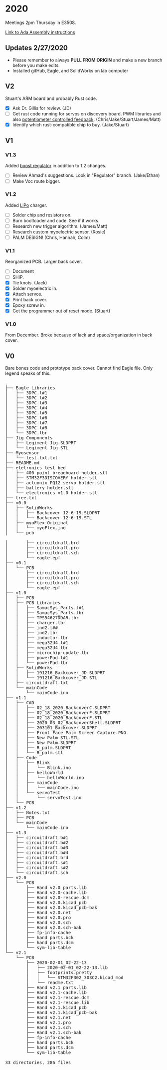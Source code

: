 # 2020
Meetings 2pm Thursday in E3508.

[Link to Ada Assembly instructions](https://openbionicslabs.com/obtutorials/ada-v1-assembly)

## Updates 2/27/2020
- Please remember to always **PULL FROM ORIGIN** and make a new branch before you make edits.
- Installed gitHub, Eagle, and SolidWorks on lab computer

## V2
Stuart's ARM board and probably Rust code.
- [x] Ask Dr. Gillis for review. (JD)
- [ ] Get rust code running for servos on discovery board. PWM libraries and also [potentiometer controlled feedback](https://www.actuonix.com/Actuonix-PQ-12-P-Linear-Actuator-p/pq12-p.htm). (Chris/Jake/Stuart/James/Matt)
- [x] Identify which rust-compatible chip to buy. (Jake/Stuart)
## V1
### V1.3 

Added [boost regulator](http://ww1.microchip.com/downloads/en/DeviceDoc/20005572A.pdf) in addition to 1.2 changes.  
- [ ] Review Ahmad's suggestions. Look in "Regulator" branch. (Jake/Ethan)
- [ ] Make Vcc route bigger.
### V1.2
Added [LiPo](https://cdn.sparkfun.com/assets/learn_tutorials/6/9/5/MCP738312.pdf) charger.

- [ ] Solder chip and resistors on.
- [ ] Burn bootloader and code. See if it works.
- [ ] Research new trigger algorithm. (James/Matt)
- [ ] Research custom myoelectric sensor. (Rosie)
- [ ] PALM DESIGN! (Chris, Hannah, Colm)
### V1.1
Reorganized PCB. Larger back cover.

- [ ] Document
- [ ] SHIP.
- [x] Tie knots. (Jack)
- [x] Solder myoelectric in.
- [x] Attach servos.
- [x] Print back cover.
- [x] Epoxy screw in.
- [x] Get the programmer out of reset mode. (Stuart)

### V1.0
From December. Broke because of lack and space/organization in back cover.

## V0
Bare bones code and prototype back cover. Cannot find Eagle file. Only legend speaks of this.

<pre>
.
├── Eagle Libraries
│   ├── 3DPC.l#1
│   ├── 3DPC.l#2
│   ├── 3DPC.l#3
│   ├── 3DPC.l#4
│   ├── 3DPC.l#5
│   ├── 3DPC.l#6
│   ├── 3DPC.l#7
│   ├── 3DPC.l#8
│   └── 3DPC.lbr
├── Jig Components
│   ├── Legiment Jig.SLDPRT
│   └── Legiment Jig.STL
├── Myosensor
│   └── test.txt.txt
├── README.md
├── eletronics test bed
│   ├── 400 point breadboard holder.stl
│   ├── STM32F3DISCOVERY holder.stl
│   ├── actuonix PQ12 servo holder.stl
│   ├── battery holder.stl
│   └── electronics v1.0 holder.stl
├── tree.txt
├── v0.0
│   ├── SolidWorks
│   │   ├── Backcover 12-6-19.SLDPRT
│   │   └── Backcover 12-6-19.STL
│   ├── myoFlex-Original
│   │   └── myoFlex.ino
│   └── pcb

│       ├── circuitdraft.brd
│       ├── circuitdraft.pro
│       ├── circuitdraft.sch
│       └── eagle.epf
├── v0.1
│   └── PCB
│       ├── circuitdraft.brd
│       ├── circuitdraft.pro
│       ├── circuitdraft.sch
│       └── eagle.epf
├── v1.0
│   ├── PCB
│   ├── PCB Libraries
│   │   ├── SamacSys_Parts.l#1
│   │   ├── SamacSys_Parts.lbr
│   │   ├── TPS54627DDAR.lbr
│   │   ├── charger.lbr
│   │   ├── ind2.l##
│   │   ├── ind2.lbr
│   │   ├── inductor.lbr
│   │   ├── mega32U4.l#1
│   │   ├── mega32U4.lbr
│   │   ├── microchip-update.lbr
│   │   ├── powerPad.l#1
│   │   └── powerPad.lbr
│   ├── SolidWorks
│   │   ├── 191216_Backcover_JD.SLDPRT
│   │   └── 191216_Backcover_JD.STL
│   ├── circuitdraft.txt
│   └── mainCode
│       └── mainCode.ino
├── v1.1
│   ├── CAD
│   │   ├── 02_18_2020_BackcoverC.SLDPRT
│   │   ├── 02_18_2020_BackcoverF.SLDPRT
│   │   ├── 02_18_2020_BackcoverF.STL
│   │   ├── 2020_03_02_BackcoverShell.SLDPRT
│   │   ├── 203101_Backcover.SLDPRT
│   │   ├── Front Face Palm Screen Capture.PNG
│   │   ├── New Palm STL.STL
│   │   ├── New Palm.SLDPRT
│   │   ├── R_palm.SLDPRT
│   │   └── R_palm.stl
│   ├── Code
│   │   ├── Blink
│   │   │   └── Blink.ino
│   │   ├── helloWorld
│   │   │   └── helloWorld.ino
│   │   ├── mainCode
│   │   │   └── mainCode.ino
│   │   └── servoTest
│   │       └── servoTest.ino
│   └── PCB
├── v1.2
│   ├── Notes.txt
│   ├── PCB
│   └── mainCode
│       └── mainCode.ino
├── v1.3
│   ├── circuitdraft.b#1
│   ├── circuitdraft.b#2
│   ├── circuitdraft.b#3
│   ├── circuitdraft.b#4
│   ├── circuitdraft.brd
│   ├── circuitdraft.s#1
│   ├── circuitdraft.s#2
│   └── circuitdraft.sch
├── v2.0
│   └── PCB
│       ├── Hand v2.0 parts.lib
│       ├── Hand v2.0-cache.lib
│       ├── Hand v2.0-rescue.dcm
│       ├── Hand v2.0.kicad_pcb
│       ├── Hand v2.0.kicad_pcb-bak
│       ├── Hand v2.0.net
│       ├── Hand v2.0.pro
│       ├── Hand v2.0.sch
│       ├── Hand v2.0.sch-bak
│       ├── fp-info-cache
│       ├── hand parts.bck
│       ├── hand parts.dcm
│       └── sym-lib-table
└── v2.1
    └── PCB
        ├── 2020-02-01_02-22-13
        │   ├── 2020-02-01_02-22-13.lib
        │   ├── footprints.pretty
        │   │   └── STM32F302_303C2.kicad_mod
        │   └── readme.txt
        ├── Hand v2.1 parts.lib
        ├── Hand v2.1-cache.lib
        ├── Hand v2.1-rescue.dcm
        ├── Hand v2.1-rescue.lib
        ├── Hand v2.1.kicad_pcb
        ├── Hand v2.1.kicad_pcb-bak
        ├── Hand v2.1.net
        ├── Hand v2.1.pro
        ├── Hand v2.1.sch
        ├── Hand v2.1.sch-bak
        ├── fp-info-cache
        ├── hand parts.bck
        ├── hand parts.dcm
        └── sym-lib-table

33 directories, 286 files
</pre>
